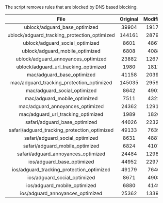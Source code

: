 The script removes rules that are blocked by DNS based blocking.


| File | Original | Modified |
|:----:|:-----:|:-----:|
| ublock/adguard_base_optimized | 39904 | 19176 |
| ublock/adguard_tracking_protection_optimized | 144161 | 28797 |
| ublock/adguard_social_optimized | 8601 | 4867 |
| ublock/adguard_mobile_optimized | 6808 | 4088 |
| ublock/adguard_annoyances_optimized | 23882 | 12674 |
| ublock/adguard_url_tracking_optimized | 1980 | 1817 |
| mac/adguard_base_optimized | 41158 | 20390 |
| mac/adguard_tracking_protection_optimized | 145035 | 29591 |
| mac/adguard_social_optimized | 8642 | 4902 |
| mac/adguard_mobile_optimized | 7511 | 4322 |
| mac/adguard_annoyances_optimized | 24362 | 12919 |
| mac/adguard_url_tracking_optimized | 1989 | 1826 |
| safari/adguard_base_optimized | 44026 | 22321 |
| safari/adguard_tracking_protection_optimized | 49133 | 7639 |
| safari/adguard_social_optimized | 8631 | 4887 |
| safari/adguard_mobile_optimized | 6824 | 4107 |
| safari/adguard_annoyances_optimized | 24484 | 12989 |
| ios/adguard_base_optimized | 44952 | 22972 |
| ios/adguard_tracking_protection_optimized | 49179 | 7646 |
| ios/adguard_social_optimized | 8671 | 4908 |
| ios/adguard_mobile_optimized | 6880 | 4149 |
| ios/adguard_annoyances_optimized | 25362 | 13392 |